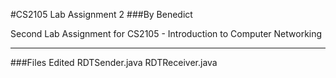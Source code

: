 #CS2105 Lab Assignment 2
###By Benedict

Second Lab Assignment for CS2105 - Introduction to Computer Networking

---

###Files Edited
RDTSender.java
RDTReceiver.java